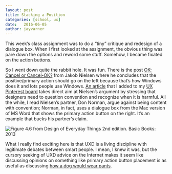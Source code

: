 ```yaml
---
layout: post
title: Stacking a Position
categories: [school, ux]
date:   2016-06-05
author: jayvarner
---
```


This week’s class assignment was to do a “tiny” critique and redesign of a dialogue box. When I first looked at the assignment, the obvious thing was pare down the options and reword some stuff. Somehow, I became fixated on the action buttons.

So I went down quite the rabbit hole. It was fun. There is the post [OK-Cancel or Cancel-OK?](https://www.nngroup.com/articles/ok-cancel-or-cancel-ok/) from Jakob Nielsen where he concludes that the positive/primary action should go on the left because that’s how Windows does it and lots people use Windows. [An article](http://uxmovement.com/buttons/why-ok-buttons-in-dialog-boxes-work-best-on-the-right/) that I added to my [UX Pinterest board](https://www.pinterest.com/jaysvarner/ux-resources/) takes direct aim at Nielsen’s argument by stressing that designers need to question convention and recognize when it is harmful. All the while, I read Nielsen’s partner, Don Norman, argue against being content with convention; Norman, in fact, uses a dialogue box from the Mac version of MS Word that shows the primary action button on the right. It’s an example that bucks his partner’s claim.

![Figure 4.6 from *Design of Everyday Things 2nd edition. Basic Books: 2013*](https://www.dropbox.com/s/499yv8nmgece71c/2016-06-05%2021.47.17.jpg?raw=1)

What I really find exciting here is that UXD is a living discipline with legitimate debates between smart people. I mean, I knew it was, but the cursory seeking of UXD advice on the Internet makes it seem like discussing opinions on something like primary action button placement is as useful as discussing [how a dog would wear pants](https://www.reddit.com/r/funny/comments/3ymczp/only_baffling_question_ive_ever_come_across_on/).